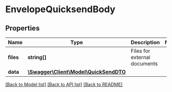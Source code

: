 # EnvelopeQuicksendBody

## Properties
Name | Type | Description | Notes
------------ | ------------- | ------------- | -------------
**files** | **string[]** | Files for external documents | 
**data** | [**\Swagger\Client\Model\QuickSendDTO**](QuickSendDTO.md) |  | 

[[Back to Model list]](../../README.md#documentation-for-models) [[Back to API list]](../../README.md#documentation-for-api-endpoints) [[Back to README]](../../README.md)

